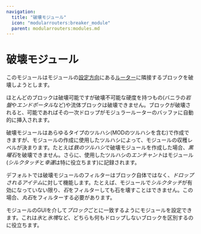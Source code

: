 ```yaml
---
navigation:
  title: "破壊モジュール"
  icon: "modularrouters:breaker_module"
  parent: modularrouters:modules.md
---
```


# 破壊モジュール

このモジュールはモジュールの[設定方向](../intro/modules.md#direction)にある[ルーター](../router/modular_router.md)に隣接するブロックを破壊しようとします。

ほとんどのブロックは破壊可能ですが破壊不可能な硬度を持つもの(バニラの*岩盤*や*エンドポータル*など)や流体ブロックは破壊できません。ブロックが破壊されると、可能であればその一次ドロップがモジュラールーターのバッファに自動的に挿入されます。

破壊モジュールはあらゆるタイプのツルハシ(MODのツルハシを含む)で作成できますが、モジュールの作成に使用したツルハシによって、モジュールの収穫レベルが決まります。たとえば*鉄のツルハシ*で破壊モジュールを作成した場合、*黒曜石*を破壊できません。さらに、使用したツルハシの*エンチャント*はモジュール(*シルクタッチ*と*幸運*は特に役立ちます)に記録されます。

デフォルトでは破壊モジュールのフィルターはブロック自体ではなく、*ドロップされるアイテム*に対して機能します。たとえば、モジュールで*シルクタッチ*が有効になっていない限り、*石*をフィルターしても石を壊すことはできません。この場合、*丸石*をフィルターする必要があります。

モジュールのGUIを介して*ブロック*ごとに一致するようにモジュールを設定できます。これは*氷*と*氷塊*など、どちらも何もドロップしないブロックを区別するのに役立ちます。



<Recipe id="modularrouters:breaker_module" />

